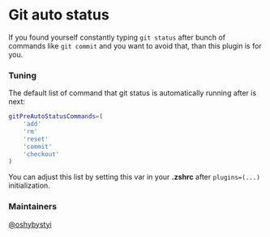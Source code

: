 # Git auto status

If you found yourself constantly typing `git status` after bunch of commands like
`git commit` and you want to avoid that, than this plugin is for you.

### Tuning

The default list of command that git status is automatically running after is
next:

```bash
gitPreAutoStatusCommands=(
    'add'
    'rm'
    'reset'
    'commit'
    'checkout'
)
```

You can adjust this list by setting this var in your **.zshrc** after
`plugins=(...)` initialization.

### Maintainers

[@oshybystyi](https://github.com/oshybystyi/)
